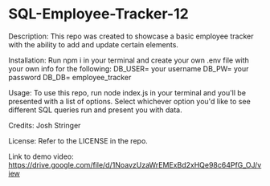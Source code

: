 # SQL-Employee-Tracker-12

Description: This repo was created to showcase a basic employee tracker with the ability to add and update certain elements.

Installation: Run npm i in your terminal and create your own .env file with your own info for the following:
DB_USER= your username
DB_PW= your password
DB_DB= employee_tracker

Usage: To use this repo, run node index.js in your terminal and you'll be presented with a list of options. Select whichever option you'd like to see different SQL queries run and present you with data.

Credits: Josh Stringer

License: Refer to the LICENSE in the repo.

Link to demo video: https://drive.google.com/file/d/1NoavzUzaWrEMExBd2xHQe98c64PfG_OJ/view
